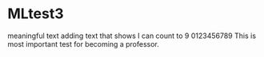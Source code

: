 # MLtest3
meaningful text adding text that shows I can count to 9 
0123456789
This is most important test for becoming a professor.